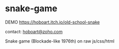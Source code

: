 # snake-game
DEMO https://hoboart.itch.io/old-school-snake

contact:   hoboart@zoho.com

Snake game (Blockade-like 1976th) on raw js/css/html 
